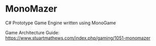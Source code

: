 # MonoMazer
C# Prototype Game Engine written using MonoGame

Game Architecture Guide: https://www.stuartmathews.com/index.php/gaming/1051-monomazer

